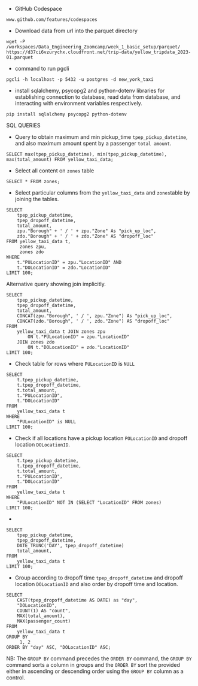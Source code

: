 * GitHub Codespace

```www.github.com/features/codespaces```

* Download data from url into the parquet directory

```wget -P /workspaces/Data_Engineering_Zoomcamp/week_1_basic_setup/parquet/ https://d37ci6vzurychx.cloudfront.net/trip-data/yellow_tripdata_2023-01.parquet```

* command to run pgcli

```pgcli -h localhost -p 5432 -u postgres -d new_york_taxi ```

* install sqlalchemy, psycopg2 and python-dotenv libraries for establishing connection to database, read data from database, and interacting with environment variables respectively.

```pip install sqlalchemy psycopg2 python-dotenv```


SQL QUERIES
* Query to obtain maximum and min pickup_time `tpep_pickup_datetime`, and also maximum amount spent by a passenger `total amount`.
```
SELECT max(tpep_pickup_datetime), min(tpep_pickup_datetime), max(total_amount) FROM yellow_taxi_data;

``` 

* Select all content on `zones` table
```
SELECT * FROM zones;
```

* Select particular columns from the `yellow_taxi_data` and `zones`table by joining the tables.

```
SELECT
    tpep_pickup_datetime,
    tpep_dropoff_datetime,
    total_amount,
    zpu."Borough" + ' / ' + zpu."Zone" As "pick_up_loc",
    zdo."Borough" + ' / ' + zdo."Zone" AS "dropoff_loc"
FROM yellow_taxi_data t,
     zones zpu,
     zones zdo
WHERE
    t."PULocationID" = zpu."LocationID" AND
    t."DOLocationID" = zdo."LocationID"
LIMIT 100;
```
Alternative query showing join implicitly.
```
SELECT
    tpep_pickup_datetime,
    tpep_dropoff_datetime,
    total_amount,
    CONCAT(zpu."Borough", ' / ', zpu."Zone") As "pick_up_loc",
    CONCAT(zdo."Borough", ' / ', zdo."Zone") AS "dropoff_loc"
FROM 
    yellow_taxi_data t JOIN zones zpu
        ON t."PULocationID" = zpu."LocationID"
    JOIN zones zdo
        ON t."DOLocationID" = zdo."LocationID"
LIMIT 100;
```

* Check table for rows where `PULocationID` is `NULL`
```
SELECT
    t.tpep_pickup_datetime,
    t.tpep_dropoff_datetime,
    t.total_amount,
    t."PULocationID",
    t."DOLocationID"
FROM 
    yellow_taxi_data t
WHERE
    "PULocationID" is NULL
LIMIT 100;
```

* Check if all locations have a pickup location `POLocationID` and dropoff location `DOLocationID`.

```
SELECT
    t.tpep_pickup_datetime,
    t.tpep_dropoff_datetime,
    t.total_amount,
    t."PULocationID",
    t."DOLocationID"
FROM 
    yellow_taxi_data t
WHERE
    "PULocationID" NOT IN (SELECT "LocationID" FROM zones)
LIMIT 100;
```

* 

```
SELECT
    tpep_pickup_datetime,
    tpep_dropoff_datetime,
    DATE_TRUNC('DAY', tpep_dropoff_datetime)
    total_amount,
FROM 
    yellow_taxi_data t
LIMIT 100;

```

* Group according to dropoff time `tpep_dropoff_datetime` and dropoff location `DOLocationID` and also order by dropoff time and location. 
```
SELECT
    CAST(tpep_dropoff_datetime AS DATE) as "day",
    "DOLocationID",
	COUNT(1) AS "count",
	MAX(total_amount),
	MAX(passenger_count)
FROM 
    yellow_taxi_data t
GROUP BY
	 1, 2 
ORDER BY "day" ASC, "DOLocationID" ASC;
```
NB: The `GROUP BY` command precedes the `ORDER BY` command, the `GROUP BY` command sorts a column in groups and the `ORDER BY` sort the provided either in ascending or descending order using the `GROUP BY` column as a control.